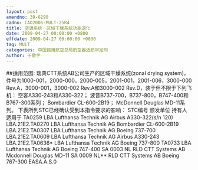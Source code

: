 ```yaml
---
layout: post
amendno: 39-6290
cadno: CAD2006-MULT-25R4
title: 空调系统－区域干燥系统功能退化
date: 2009-04-27 00:00:00 +0800
effdate: 2009-04-27 00:00:00 +0800
tag: MULT
categories: 中国民用航空总局航空器适航审定司
author: 于敬宇
---
```


##适用范围:
瑞典CTT系统AB公司生产的区域干燥系统(zonal drying system)，件号为1000-001，2000-000，2000-005，2001-001，2001-006，3000-000 Rev.A，3000-001，3000-002 Rev.A和3000-002 Rev.D，装于但不限于下列飞机：
空客A330-243和A330-322； 波音B737-700，B737-800，B747-400和B767-300系列；    Bombardier CL-600-2B19； McDonnell Douglas MD-11系列。    下表所列STC已经确认受到本指令要求的影响：
STC编号 颁发单位 持有人 适用于
TA0259  LBA  Lufthansa Technik AG  Airbus A330-322(s/n 120)
LBA.21E2.TA0270  LBA  Lufthansa Technik AG  Bombardier CL-600-2B19
LBA.21E2.TA0307  LBA  Lufthansa Technik AG  Boeing 737-700
LBA.21E2.TA0609  LBA  Lufthansa Technik AG  Airbus A330-243
LBA.21E2.TA0636*  LBA  Lufthansa Technik AG  Boeing 737-800
TA0733  LBA  Lufthansa Technik AG  Boeing 747-400
SA 0003 NL  RLD  CTT Systems AB  Mcdonnell Douglas MD-11
SA 0009 NL**  RLD  CTT Systems AB  Boeing 767-300
EASA.A.S.0

